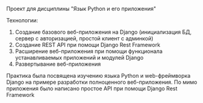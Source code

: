 Проект для дисциплины "Язык Python и его приложения"

Технологии:
1) Создание базового веб-приложения на Django (инициализация БД, сервер с авторизацией, простой клиент с админкой)
2) Создание REST API при помощи Django Rest Framework
3) Расширение веб-приложения при помощи функционала устанавливаемых приложений и модулей Django
4) Развертывание веб-приложения

Практика была посвящена изучению языка Python и web-фреймворка Django на примере разработки полноценного веб-приложения.
По мимо приложения было написано простое API при помощи Django Rest Framework
